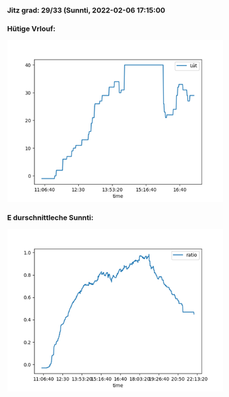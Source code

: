 ### Jitz grad: 29/33 (Sunnti, 2022-02-06 17:15:00

### Hütige Vrlouf:
![Graph](Today.png)

### E durschnittleche Sunnti:
![Graph](Sunnti.png)